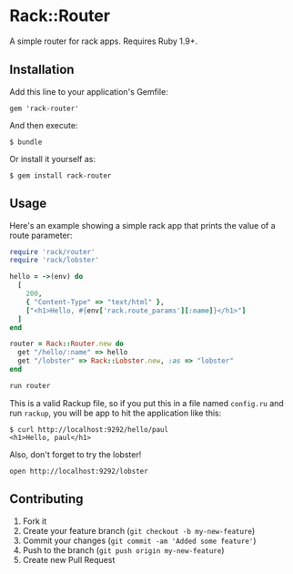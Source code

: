 # Rack::Router

A simple router for rack apps.  Requires Ruby 1.9+.

## Installation

Add this line to your application's Gemfile:

    gem 'rack-router'

And then execute:

    $ bundle

Or install it yourself as:

    $ gem install rack-router

## Usage

Here's an example showing a simple rack app that prints the value of a route parameter:

``` ruby
require 'rack/router'
require 'rack/lobster'

hello = ->(env) do
  [
    200,
    { "Content-Type" => "text/html" },
    ["<h1>Hello, #{env['rack.route_params'][:name]}</h1>"]
  ]
end

router = Rack::Router.new do
  get "/hello/:name" => hello
  get "/lobster" => Rack::Lobster.new, :as => "lobster"
end

run router
```

This is a valid Rackup file, so if you put this in a file named `config.ru` and run `rackup`, you will be app to hit the application like this:

    $ curl http://localhost:9292/hello/paul
    <h1>Hello, paul</h1>

Also, don't forget to try the lobster!

    open http://localhost:9292/lobster

## Contributing

1. Fork it
2. Create your feature branch (`git checkout -b my-new-feature`)
3. Commit your changes (`git commit -am 'Added some feature'`)
4. Push to the branch (`git push origin my-new-feature`)
5. Create new Pull Request
